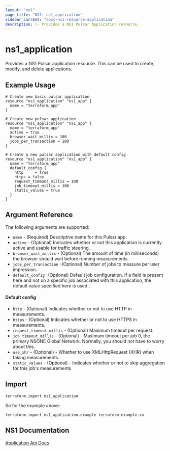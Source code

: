 ```yaml
---
layout: "ns1"
page_title: "NS1: ns1_application"
sidebar_current: "docs-ns1-resource-application"
description: |- Provides a NS1 Pulsar Application resource.
---
```


# ns1_application

Provides a NS1 Pulsar application resource. This can be used to create, modify, and delete applications.

## Example Usage

```hcl
# Create new basic pulsar application
resource "ns1_application" "ns1_app" {
  name = "terraform_app"
}

# Create new pulsar application
resource "ns1_application" "ns1_app" {
  name = "terraform_app"
  active = true
  browser_wait_millis = 100
  jobs_per_transaction = 100
}

# Create a new pulsar application with default config
resource "ns1_application" "ns1_app" {
  name = "terraform_app"
  default_config {
    http     = true
    https = false
    request_timeout_millis = 100
    job_timeout_millis = 100
    static_values = true
  }
}

```

## Argument Reference

The following arguments are supported:

* `name` - (Required) Descriptive name for this Pulsar app.
* `active` - (Optional)    Indicates whether or not this application is currently active and usable for traffic
  steering.
* `browser_wait_millis` - (Optional) The amount of time (in milliseconds) the browser should wait before running
  measurements.
* `jobs_per_transaction` -(Optional) Number of jobs to measure per user impression.
* `default_config` -(Optional) Default job configuration. If a field is present here and not on a specific job
  associated with this application, the default value specified here is used..

#### Default config

* `http` - (Optional) Indicates whether or not to use HTTP in measurements.
* `https` - (Optional) Indicates whether or not to use HTTPS in measurements.
* `request_timeout_millis` - (Optional) Maximum timeout per request.
* `job_timeout_millis` - (Optional) - Maximum timeout per job
  0, the primary NSONE Global Network. Normally, you should not have to worry about this.
* `use_xhr` - (Optional) - Whether to use XMLHttpRequest (XHR) when taking measurements.
* `static_values` - (Optional) - Indicates whether or not to skip aggregation for this job's measurements

## Import

`terraform import ns1_application`

So for the example above:

`terraform import ns1_application.example terraform.example.io`

## NS1 Documentation

[Application Api Docs](https://ns1.com/api#get-list-pulsar-applications)
